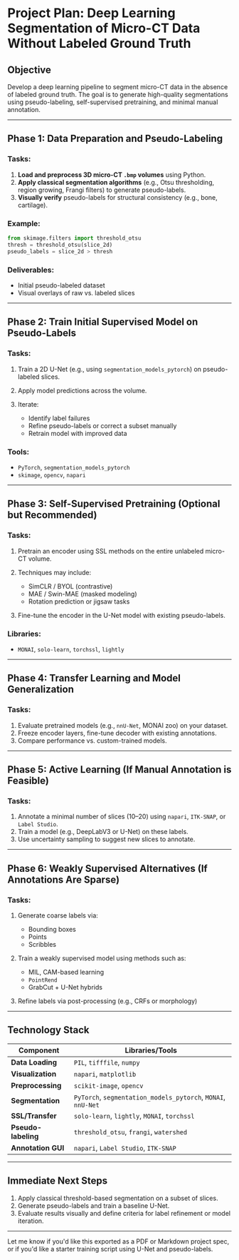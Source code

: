 # **Project Plan: Deep Learning Segmentation of Micro-CT Data Without Labeled Ground Truth**

## **Objective**

Develop a deep learning pipeline to segment micro-CT data in the absence of labeled ground truth. The goal is to generate high-quality segmentations using pseudo-labeling, self-supervised pretraining, and minimal manual annotation.

---

## **Phase 1: Data Preparation and Pseudo-Labeling**

### Tasks:

1. **Load and preprocess 3D micro-CT `.bmp` volumes** using Python.
2. **Apply classical segmentation algorithms** (e.g., Otsu thresholding, region growing, Frangi filters) to generate pseudo-labels.
3. **Visually verify** pseudo-labels for structural consistency (e.g., bone, cartilage).

### Example:

```python
from skimage.filters import threshold_otsu
thresh = threshold_otsu(slice_2d)
pseudo_labels = slice_2d > thresh
```

### Deliverables:

* Initial pseudo-labeled dataset
* Visual overlays of raw vs. labeled slices

---

## **Phase 2: Train Initial Supervised Model on Pseudo-Labels**

### Tasks:

1. Train a 2D U-Net (e.g., using `segmentation_models_pytorch`) on pseudo-labeled slices.
2. Apply model predictions across the volume.
3. Iterate:

   * Identify label failures
   * Refine pseudo-labels or correct a subset manually
   * Retrain model with improved data

### Tools:

* `PyTorch`, `segmentation_models_pytorch`
* `skimage`, `opencv`, `napari`

---

## **Phase 3: Self-Supervised Pretraining (Optional but Recommended)**

### Tasks:

1. Pretrain an encoder using SSL methods on the entire unlabeled micro-CT volume.
2. Techniques may include:

   * SimCLR / BYOL (contrastive)
   * MAE / Swin-MAE (masked modeling)
   * Rotation prediction or jigsaw tasks
3. Fine-tune the encoder in the U-Net model with existing pseudo-labels.

### Libraries:

* `MONAI`, `solo-learn`, `torchssl`, `lightly`

---

## **Phase 4: Transfer Learning and Model Generalization**

### Tasks:

1. Evaluate pretrained models (e.g., `nnU-Net`, MONAI zoo) on your dataset.
2. Freeze encoder layers, fine-tune decoder with existing annotations.
3. Compare performance vs. custom-trained models.

---

## **Phase 5: Active Learning (If Manual Annotation is Feasible)**

### Tasks:

1. Annotate a minimal number of slices (10–20) using `napari`, `ITK-SNAP`, or `Label Studio`.
2. Train a model (e.g., DeepLabV3 or U-Net) on these labels.
3. Use uncertainty sampling to suggest new slices to annotate.

---

## **Phase 6: Weakly Supervised Alternatives (If Annotations Are Sparse)**

### Tasks:

1. Generate coarse labels via:

   * Bounding boxes
   * Points
   * Scribbles
2. Train a weakly supervised model using methods such as:

   * MIL, CAM-based learning
   * `PointRend`
   * GrabCut + U-Net hybrids
3. Refine labels via post-processing (e.g., CRFs or morphology)

---

## **Technology Stack**

| Component           | Libraries/Tools                                              |
| ------------------- | ------------------------------------------------------------ |
| **Data Loading**    | `PIL`, `tifffile`, `numpy`                                   |
| **Visualization**   | `napari`, `matplotlib`                                       |
| **Preprocessing**   | `scikit-image`, `opencv`                                     |
| **Segmentation**    | `PyTorch`, `segmentation_models_pytorch`, `MONAI`, `nnU-Net` |
| **SSL/Transfer**    | `solo-learn`, `lightly`, `MONAI`, `torchssl`                 |
| **Pseudo-labeling** | `threshold_otsu`, `frangi`, `watershed`                      |
| **Annotation GUI**  | `napari`, `Label Studio`, `ITK-SNAP`                         |

---

## **Immediate Next Steps**

1. Apply classical threshold-based segmentation on a subset of slices.
2. Generate pseudo-labels and train a baseline U-Net.
3. Evaluate results visually and define criteria for label refinement or model iteration.

---

Let me know if you'd like this exported as a PDF or Markdown project spec, or if you'd like a starter training script using U-Net and pseudo-labels.

